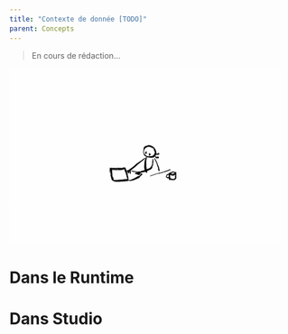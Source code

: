 ```yaml
---
title: "Contexte de donnée [TODO]"
parent: Concepts
---
```


> En cours de rédaction...

![SynApps](../assets/under-progress.gif)


# Dans le Runtime

# Dans Studio
